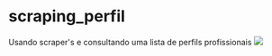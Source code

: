 # scraping_perfil
 Usando scraper's e consultando uma lista de perfils profissionais
 ![](https://github.com/angeloBuso/scraping_perfil/blob/main/Scrape_-May-3_-2021-9_05-AM.gif?raw=true)
